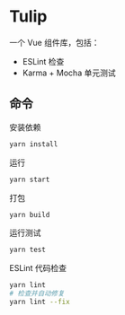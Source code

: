 # Tulip

一个 Vue 组件库，包括：

- ESLint 检查
- Karma + Mocha 单元测试

## 命令

安装依赖

```sh
yarn install
```

运行

```sh
yarn start
```

打包

```sh
yarn build
```

运行测试

```sh
yarn test
```

ESLint 代码检查

```sh
yarn lint
# 检查并自动修复
yarn lint --fix
```